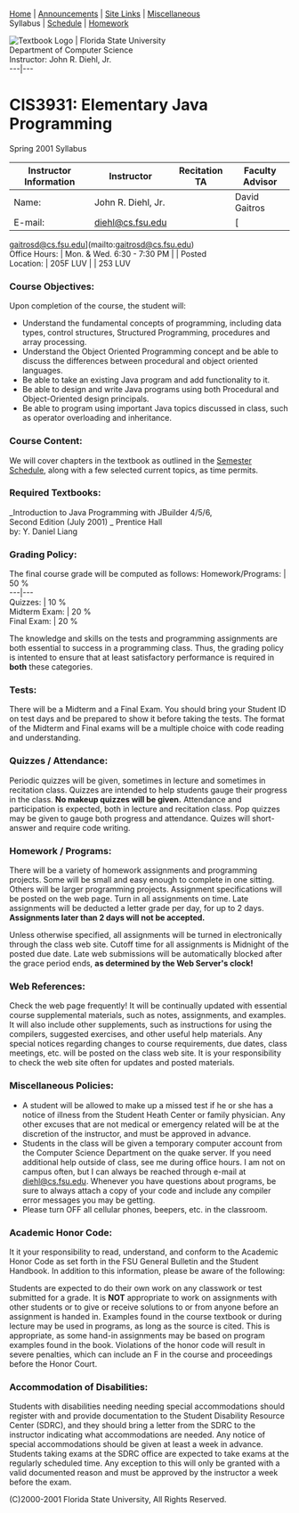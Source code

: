 [Home](index.html) | [Announcements](index.html#ann) | [Site
Links](index.html#site) | [Miscellaneous](index.html#misc)  
Syllabus | [Schedule](schedule.html) | [Homework](homework.html)

![Textbook Logo](Images/cofeecp2.gif) | Florida State University  
Department of Computer Science  
Instructor: John R. Diehl, Jr.  
---|---  
  
# CIS3931: Elementary Java Programming  
Spring 2001 Syllabus

Instructor Information    | Instructor | Recitation TA | Faculty Advisor  
---|---|---|---  
Name: | John R. Diehl, Jr. |    | David Gaitros  
E-mail: | [ diehl@cs.fsu.edu](mailto:diehl@cs.fsu.edu) |    | [
gaitrosd@cs.fsu.edu](mailto:gaitrosd@cs.fsu.edu)  
Office Hours: |  Mon. & Wed. 6:30 - 7:30 PM  |    | Posted  
Location: |  205F LUV  |    |  253 LUV  
  
### Course Objectives:

Upon completion of the course, the student will:

  * Understand the fundamental concepts of programming, including data types, control structures, Structured Programming, procedures and array processing. 
  * Understand the Object Oriented Programming concept and be able to discuss the differences between procedural and object oriented languages.
  * Be able to take an existing Java program and add functionality to it.
  * Be able to design and write Java programs using both Procedural and Object-Oriented design principals.
  * Be able to program using important Java topics discussed in class, such as operator overloading and inheritance.

  

### Course Content:

We will cover chapters in the textbook as outlined in the [Semester
Schedule](schedule.html), along with a few selected current topics, as time
permits.

### Required Textbooks:

_Introduction to Java Programming with JBuilder 4/5/6,  
Second Edition (July 2001) _ Prentice Hall  
by: Y. Daniel Liang

### Grading Policy:

The final course grade will be computed as follows:  Homework/Programs:  | 50
%  
---|---  
Quizzes:  | 10 %  
Midterm Exam:  | 20 %  
Final Exam:  | 20 %  
  
The knowledge and skills on the tests and programming assignments are both
essential to success in a programming class. Thus, the grading policy is
intented to ensure that at least satisfactory performance is required in
**both** these categories.

### Tests:

There will be a Midterm and a Final Exam. You should bring your Student ID on
test days and be prepared to show it before taking the tests. The format of
the Midterm and Final exams will be a multiple choice with code reading and
understanding.  

### Quizzes / Attendance:

Periodic quizzes will be given, sometimes in lecture and sometimes in
recitation class. Quizzes are intended to help students gauge their progress
in the class. **No makeup quizzes will be given.** Attendance and
participation is expected, both in lecture and recitation class. Pop quizzes
may be given to gauge both progress and attendance. Quizes will short-answer
and require code writing.  

### Homework / Programs:

There will be a variety of homework assignments and programming projects. Some
will be small and easy enough to complete in one sitting. Others will be
larger programming projects. Assignment specifications will be posted on the
web page. Turn in all assignments on time. Late assignments will be deducted a
letter grade per day, for up to 2 days. **Assignments later than 2 days will
not be accepted.**

Unless otherwise specified, all assignments will be turned in electronically
through the class web site. Cutoff time for all assignments is Midnight of the
posted due date. Late web submissions will be automatically blocked after the
grace period ends, **as determined by the Web Server's clock!**

### Web References:

Check the web page frequently! It will be continually updated with essential
course supplemental materials, such as notes, assignments, and examples. It
will also include other supplements, such as instructions for using the
compilers, suggested exercises, and other useful help materials. Any special
notices regarding changes to course requirements, due dates, class meetings,
etc. will be posted on the class web site. It is your responsibility to check
the web site often for updates and posted materials.  

### Miscellaneous Policies:

  * A student will be allowed to make up a missed test if he or she has a notice of illness from the Student Heath Center or family physician. Any other excuses that are not medical or emergency related will be at the discretion of the instructor, and must be approved in advance.
  * Students in the class will be given a temporary computer account from the Computer Science Department on the quake server. If you need additional help outside of class, see me during office hours. I am not on campus often, but I can always be reached through e-mail at [diehl@cs.fsu.edu](mailto:diehl@cs.fsu.edu). Whenever you have questions about programs, be sure to always attach a copy of your code and include any compiler error messages you may be getting.
  * Please turn OFF all cellular phones, beepers, etc. in the classroom.

### Academic Honor Code:

It it your responsibility to read, understand, and conform to the Academic
Honor Code as set forth in the FSU General Bulletin and the Student Handbook.
In addition to this information, please be aware of the following:

Students are expected to do their own work on any classwork or test submitted
for a grade. It is **NOT** appropriate to work on assignments with other
students or to give or receive solutions to or from anyone before an
assignment is handed in. Examples found in the course textbook or during
lecture may be used in programs, as long as the source is cited. This is
appropriate, as some hand-in assignments may be based on program examples
found in the book. Violations of the honor code will result in severe
penalties, which can include an F in the course and proceedings before the
Honor Court.

### Accommodation of Disabilities:

Students with disabilities needing needing special accommodations should
register with and provide documentation to the Student Disability Resource
Center (SDRC), and they should bring a letter from the SDRC to the instructor
indicating what accommodations are needed. Any notice of special
accommodations should be given at least a week in advance. Students taking
exams at the SDRC office are expected to take exams at the regularly scheduled
time. Any exception to this will only be granted with a valid documented
reason and must be approved by the instructor a week before the exam.  

(C)2000-2001 Florida State University, All Rights Reserved.

